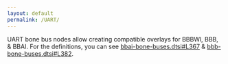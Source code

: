 ```yaml
---
layout: default
permalink: /UART/
---
```


UART bone bus nodes allow creating compatible overlays for BBBWl, BBB, & BBAI. For the definitions, you can see [bbai-bone-buses.dtsi#L367](https://github.com/lorforlinux/BeagleBoard-DeviceTrees/blob/97a6f0daa9eab09633a2064f68a53b107d6e3968/src/arm/bbai-bone-buses.dtsi#L367) & [bbb-bone-buses.dtsi#L382](https://github.com/lorforlinux/BeagleBoard-DeviceTrees/blob/97a6f0daa9eab09633a2064f68a53b107d6e3968/src/arm/bbb-bone-buses.dtsi#L382). 